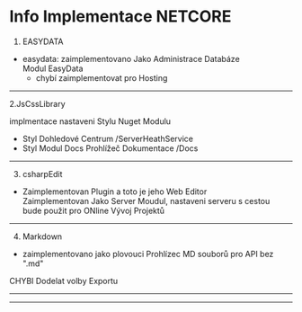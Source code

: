 ﻿# Info Implementace NETCORE   

1. EASYDATA    
- easydata:  zaimplementovano Jako Administrace Databáze   
  Modul EasyData   
  - chybí zaimplementovat pro Hosting
  
---  

2.JsCssLibrary  

implmentace nastaveni Stylu  Nuget Modulu   
-  Styl Dohledové Centrum  /ServerHeathService    
-  Styl Modul Docs Prohlížeč Dokumentace /Docs  

--- 

3. csharpEdit   
- Zaimplementovan Plugin a toto je jeho Web Editor   
  Zaimplementovan Jako Server Moudul, nastaveni serveru s cestou  
  bude použit pro ONline Vývoj Projektů   

---   

4. Markdown   
- zaimplementovano jako plovouci Prohlízec MD souborů
  pro API bez ".md"   

CHYBI Dodelat volby Exportu   


---   





---   






